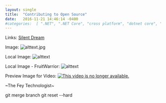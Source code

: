 ```yaml
---
layout: single
title:  "Contributing to Open Source"
date:   2016-11-21 14:46:14 -0400        
#categories:  [ ".NET", ".NET Core", "cross platform", "dotnet core", "github", "Open Source", "OSS" ]
---
```


Links:
[Silent Dream](https://web.archive.org/web/20170704174128/http://adinashanholtz.com/silent-dream/)

Image:
![alttext.jpg](https://web.archive.org/web/20170517011022im_/http://i0.wp.com/adinashanholtz.com/wp-content/uploads/2015/08/display.jpg?resize=300%2C225)

Local Image:
![alttext](http://ashanhol.github.io/assets/images/video_unavailable.png)

Local Image - FruitWarrior:
![alttext](http://ashanhol.github.io/assets/images/fruit_warrior/video_unavailable.png)

Preview Image for Video:
[![This video is no longer available.](http://ashanhol.github.io/assets/images/video_unavailable.png)](https://web.archive.org/web/20170517011022if_/https://vid.me/e/NpC8?stats=1&tools=1)


\~The Fey Technologist\~

git merge branch
git reset --hard <commit id>